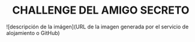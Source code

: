 <h1 align="center"> CHALLENGE DEL AMIGO SECRETO </h1>

![descripción de la imágen](URL de la imagen generada por el servicio de alojamiento o GitHub)
